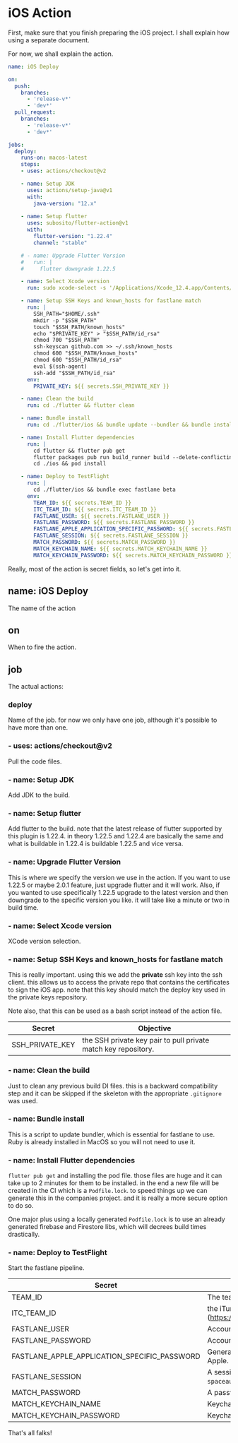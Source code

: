 # iOS Action

First, make sure that you finish preparing the iOS project. I shall explain how using a separate document.

For now, we shall explain the action.

```yaml
name: iOS Deploy

on:
  push:
    branches: 
      - 'release-v*'
      - 'dev*'
  pull_request:
    branches: 
      - 'release-v*'
      - 'dev*'

jobs:
  deploy:
    runs-on: macos-latest
    steps:
    - uses: actions/checkout@v2

    - name: Setup JDK
      uses: actions/setup-java@v1
      with:
        java-version: "12.x"
    
    - name: Setup flutter
      uses: subosito/flutter-action@v1
      with:
        flutter-version: "1.22.4"
        channel: "stable"

    # - name: Upgrade Flutter Version
    #   run: |
    #     flutter downgrade 1.22.5

    - name: Select Xcode version
      run: sudo xcode-select -s '/Applications/Xcode_12.4.app/Contents/Developer'

    - name: Setup SSH Keys and known_hosts for fastlane match
      run: |
        SSH_PATH="$HOME/.ssh"
        mkdir -p "$SSH_PATH"
        touch "$SSH_PATH/known_hosts"
        echo "$PRIVATE_KEY" > "$SSH_PATH/id_rsa"
        chmod 700 "$SSH_PATH"
        ssh-keyscan github.com >> ~/.ssh/known_hosts
        chmod 600 "$SSH_PATH/known_hosts"
        chmod 600 "$SSH_PATH/id_rsa"
        eval $(ssh-agent)
        ssh-add "$SSH_PATH/id_rsa"
      env:
        PRIVATE_KEY: ${{ secrets.SSH_PRIVATE_KEY }}

    - name: Clean the build
      run: cd ./flutter && flutter clean

    - name: Bundle install
      run: cd ./flutter/ios && bundle update --bundler && bundle install

    - name: Install Flutter dependencies
      run: |
        cd flutter && flutter pub get
        flutter packages pub run build_runner build --delete-conflicting-outputs
        cd ./ios && pod install

    - name: Deploy to TestFlight
      run: |
        cd ./flutter/ios && bundle exec fastlane beta
      env:
        TEAM_ID: ${{ secrets.TEAM_ID }}
        ITC_TEAM_ID: ${{ secrets.ITC_TEAM_ID }}
        FASTLANE_USER: ${{ secrets.FASTLANE_USER }}
        FASTLANE_PASSWORD: ${{ secrets.FASTLANE_PASSWORD }}
        FASTLANE_APPLE_APPLICATION_SPECIFIC_PASSWORD: ${{ secrets.FASTLANE_APPLE_APPLICATION_SPECIFIC_PASSWORD }}
        FASTLANE_SESSION: ${{ secrets.FASTLANE_SESSION }}
        MATCH_PASSWORD: ${{ secrets.MATCH_PASSWORD }}
        MATCH_KEYCHAIN_NAME: ${{ secrets.MATCH_KEYCHAIN_NAME }}
        MATCH_KEYCHAIN_PASSWORD: ${{ secrets.MATCH_KEYCHAIN_PASSWORD }}

```

Really, most of the action is secret fields, so let's get into it.

## name: iOS Deploy

The name of the action

## on

When to fire the action. 

## job

The actual actions:

### deploy

Name of the job. for now we only have one job, although it's possible to have more than one.

###     - uses: actions/checkout@v2

Pull the code files.

###     - name: Setup JDK

Add JDK to the build.

###     - name: Setup flutter

Add flutter to the build. note that the latest release of flutter supported by this plugin is 1.22.4. in theory 1.22.5 and 1.22.4 are basically the same and what is buildable in 1.22.4 is buildable 1.22.5 and vice versa.

### - name: Upgrade Flutter Version

This is where we specify the version we use in the action. If you want to use 1.22.5 or maybe 2.0.1 feature, just upgrade flutter and it will work. Also, if you wanted to use specifically 1.22.5 upgrade to the latest version and then downgrade to the specific version you like. it will take like a minute or two in build time.

###     - name: Select Xcode version

XCode version selection.

###     - name: Setup SSH Keys and known_hosts for fastlane match

This is really important. using this we add the <b>private</b> ssh key into the ssh client. this allows us to access the private repo that contains the certificates to sign the iOS app. note that this key should match the deploy key used in the private keys repository.

Note also, that this can be used as a bash script instead of the action file.

| Secret          | Objective                                                    |
| --------------- | ------------------------------------------------------------ |
| SSH_PRIVATE_KEY | the SSH private key pair to pull private match key repository. |



###     - name: Clean the build

Just to clean any previous build DI files. this is a backward compatibility step and it can be skipped if the skeleton with the appropriate `.gitignore` was used.

###    - name: Bundle install

This is a script to update bundler, which is essential for fastlane to use. Ruby is already installed in MacOS so you will not need to use it.

###     - name: Install Flutter dependencies

`flutter pub get` and installing the pod file. those files are huge and it can take up to 2 minutes for them to be installed. in the end a new file will be created in the CI which is a `Podfile.lock`. to speed things up we can generate this in the companies project. and it is really a more secure option to do so.

One major plus using a locally generated `Podfile.lock` is to use an already generated firebase and Firestore libs, which will decrees build times drastically.

###    - name: Deploy to TestFlight

Start the fastlane pipeline.

| Secret                                       | Objective                                                    |
| -------------------------------------------- | ------------------------------------------------------------ |
| TEAM_ID                                      | The team id. acquired from Apple Console                     |
| ITC_TEAM_ID                                  | the iTunes Connect Team ID from (https://appstoreconnect.apple.com/WebObjects/iTunesConnect.woa/ra/user/detail) |
| FASTLANE_USER                                | Account holder name.                                         |
| FASTLANE_PASSWORD                            | Account holder password.                                     |
| FASTLANE_APPLE_APPLICATION_SPECIFIC_PASSWORD | Generated Application Specific password, generated from the account console of Apple. |
| FASTLANE_SESSION                             | A session to use to upload the app to TestFlight. Generated from running `fastlane spaceauth` inside the `ios` directory of the project. |
| MATCH_PASSWORD                               | A password to decrypt the match files (described in Fastlane iOS document) |
| MATCH_KEYCHAIN_NAME                          | Keychain name, usually `login`. (described in Fastlane iOS document) |
| MATCH_KEYCHAIN_PASSWORD                      | Keychain decryption key. (described in Fastlane iOS document) |

That's all falks!


